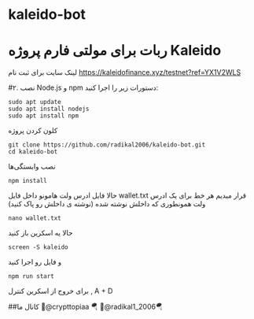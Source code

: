 # kaleido-bot
# ربات برای مولتی فارم پروژه Kaleido 

لینک سایت برای ثبت نام 
https://kaleidofinance.xyz/testnet?ref=YX1V2WLS

#۲. نصب Node.js و npm
دستورات زیر را اجرا کنید:
```
sudo apt update
sudo apt install nodejs
sudo apt install npm
```
کلون کردن پروژه
```
git clone https://github.com/radikal2006/kaleido-bot.git
cd kaleido-bot
```
نصب وابستگی‌ها
```
npm install
```
حالا فایل ادرس ولت هامونو داخل فایل wallet.txt قرار میدیم
هر خط برای یک ادرس ولت
همونطوری که داخلش نوشته شده (نوشته ی داخلش رو پاک کنید)
```
nano wallet.txt
```
حالا یه اسکرین باز کنید
```
screen -S kaleido
```
و فایل رو اجرا کنید
```
npm run start
```

برای خروج از اسکرین کنترل , A + D

##کانال ما 🔸@crypttopiaa 🪂 🔸@radikal1_2006🪂


